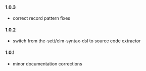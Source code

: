 #### 1.0.3

  - correct record pattern fixes

#### 1.0.2

  - switch from the-sett/elm-syntax-dsl to source code extractor

#### 1.0.1

  - minor documentation corrections
